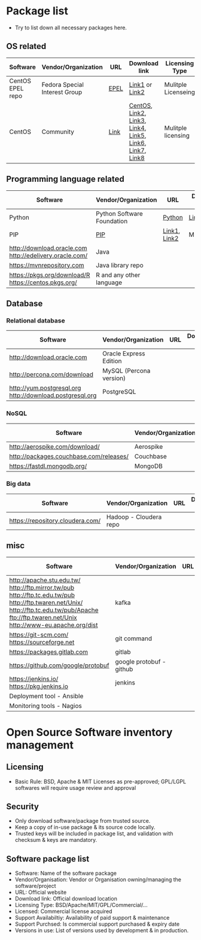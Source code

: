 # Package list 
- Try to list down all necessary packages here.

## OS related
| Software |Vendor/Organization | URL | Download link | Licensing Type |Licensed(Commercial package only) |Support Availability | Support Purchased | Version In use |
|-|-|-|-|-|-|-|-|-|
| CentOS EPEL repo | Fedora Special Interest Group | [EPEL](https://fedoraproject.org/wiki/EPEL) | [Link1](https://dl.fedoraproject.org/pub) or [Link2](http://download.fedoraproject.org/pub) | Mulitple Licenseing | N/A | N/A | N/A | N/A |
| CentOS | Community | [Link](https://www.centos.org/) | [CentOS](http://ftp.isu.edu.tw/pub/), [Link2](http://ftp.ksu.edu.tw/pub/), [Link3](http://ftp.yzu.edu.tw/Linux/), [Link4](http://ftp.twaren.net/Linux/), [Link5](http://centos.cs.nctu.edu.tw/), [Link6](http://ftp.tc.edu.tw/Linux/), [Link7](http://ftp.stu.edu.tw/Linux/), [Link8](http://ftp.twaren.net/Linux/) | Mulitple licensing | N/A | N/A | N/A | N/A |

## Programming language related
| Software |Vendor/Organization | URL | Download link | Licensing Type |Licensed(Commercial package only) |Support Availability | Support Purchased | Version In use |
|-|-|-|-|-|-|-|-|-|
| Python | Python Software Foundation | [Python](https://www.python.org) | [Link](https://www.python.org/ftp/python/) | PSF([More...](https://docs.python.org/3/license.html)) | N/A | N/A | N/A | N/A |
| PIP | [PIP](https://pypi.python.org/) | [Link1](https://pypi.python.org/), [Link2](https://pypi.fcio.net/) | MIT([More...](https://en.wikipedia.org/wiki/MIT_License)) | | N/A | N/A | N/A | N/A |
| http://download.oracle.com<br />http://edelivery.oracle.com/ | Java |
| https://mvnrepository.com<br />| Java library repo |
| https://pkgs.org/download/R<br />https://centos.pkgs.org/ | R and any other language |

## Database
### Relational database
| Software |Vendor/Organization | URL | Download link | Licensing Type |Licensed(Commercial package only) |Support Availability | Support Purchased | Version In use |
|-|-|-|-|-|-|-|-|-|
| http://download.oracle.com | Oracle Express Edition |
| http://percona.com/download | MySQL (Percona version) |
| http://yum.postgresql.org<br />http://download.postgresql.org | PostgreSQL |

### NoSQL
| Software |Vendor/Organization | URL | Download link | Licensing Type |Licensed(Commercial package only) |Support Availability | Support Purchased | Version In use |
|-|-|-|-|-|-|-|-|-|
| http://aerospike.com/download/ | Aerospike |
| http://packages.couchbase.com/releases/ | Couchbase |
| https://fastdl.mongodb.org/ | MongoDB |
### Big data
| Software |Vendor/Organization | URL | Download link | Licensing Type |Licensed(Commercial package only) |Support Availability | Support Purchased | Version In use |
|-|-|-|-|-|-|-|-|-|
| https://repository.cloudera.com/ | Hadoop - Cloudera repo |

## misc
| Software |Vendor/Organization | URL | Download link | Licensing Type |Licensed(Commercial package only) |Support Availability | Support Purchased | Version In use |
|-|-|-|-|-|-|-|-|-|
| http://apache.stu.edu.tw/<br />http://ftp.mirror.tw/pub<br />http://ftp.tc.edu.tw/pub<br />http://ftp.twaren.net/Unix/<br />http://ftp.tc.edu.tw/pub/Apache<br />ftp://ftp.twaren.net/Unix<br />http://www-eu.apache.org/dist<br />| kafka |
| https://git-scm.com/<br />https://sourceforge.net | git command |
| https://packages.gitlab.com | gitlab |
| https://github.com/google/protobuf | google protobuf - github |
| https://jenkins.io/<br />https://pkg.jenkins.io<br /> | jenkins |
| Deployment tool - Ansible |
| Monitoring tools - Nagios |

# Open Source Software inventory management

## Licensing
* Basic Rule: BSD, Apache & MIT Licenses as pre-approved; GPL/LGPL softwares will
require usage review and approval

## Security
* Only download software/package from trusted source. 
* Keep a copy of in-use package & its source code locally.
* Trusted keys will be included in package list, and validation with checksum &
  keys are mandatory.

## Software package list
* Software: Name of the software package
* Vendor/Organisation: Vendor or Organisation owning/managing the software/project
* URL: Official website
* Download link: Official download location
* Licensing Type: BSD/Apache/MIT/GPL/Commercial/...
* Licensed: Commercial license acquired
* Support Availabiltiy: Availability of paid support & maintenance
* Support Purchsed: Is commercial support purchased & expiry date
* Versions in use: List of versions used by development & in production.

